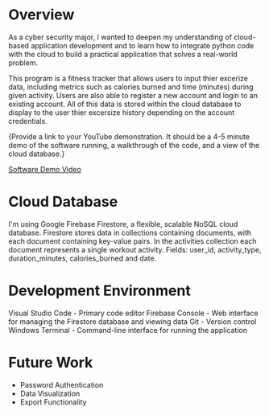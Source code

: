 # Overview

As a cyber security major, I wanted to deepen my understanding of cloud-based application development and to learn how to integrate python code with the cloud to build a practical application that solves a real-world problem.

This program is a fitness tracker that allows users to input thier excerize data, including metrics such as calories burned and time (minutes) during given activity. Users are also able to register a new account and login to an existing account. All of this data is stored within the cloud database to display to the user thier excersize history depending on the account credentials.

{Provide a link to your YouTube demonstration. It should be a 4-5 minute demo of the software running, a walkthrough of the code, and a view of the cloud database.}

[Software Demo Video](http://youtube.link.goes.here)

# Cloud Database

I'm using Google Firebase Firestore, a flexible, scalable NoSQL cloud database. Firestore stores data in collections containing documents, with each document containing key-value pairs. In the activities collection each document represents a single workout activity. Fields: user_id, activity_type, duration_minutes, calories_burned and date.

# Development Environment

Visual Studio Code - Primary code editor
Firebase Console - Web interface for managing the Firestore database and viewing data
Git - Version control
Windows Terminal - Command-line interface for running the application

# Future Work

- Password Authentication
- Data Visualization
- Export Functionality
